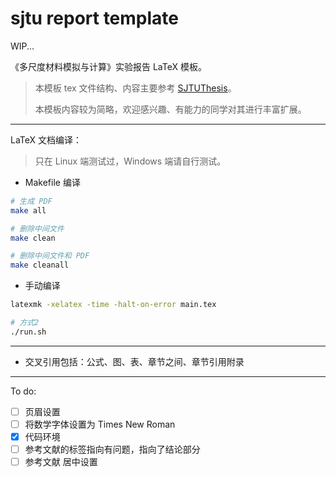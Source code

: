# sjtu report template

WIP...

《多尺度材料模拟与计算》实验报告 LaTeX 模板。

>本模板 tex 文件结构、内容主要参考 [SJTUThesis](https://github.com/sjtug/SJTUThesis)。
>
>本模板内容较为简略，欢迎感兴趣、有能力的同学对其进行丰富扩展。

---

LaTeX 文档编译：

>只在 Linux 端测试过，Windows 端请自行测试。

- Makefile 编译

```bash
# 生成 PDF
make all

# 删除中间文件
make clean

# 删除中间文件和 PDF
make cleanall
```

- 手动编译

```bash
latexmk -xelatex -time -halt-on-error main.tex

# 方式2
./run.sh
```

---

- 交叉引用包括：公式、图、表、章节之间、章节引用附录

---

To do:

- [ ] 页眉设置
- [ ] 将数学字体设置为 Times New Roman
- [x] 代码环境
- [ ] 参考文献的标签指向有问题，指向了结论部分
- [ ] 参考文献 居中设置
